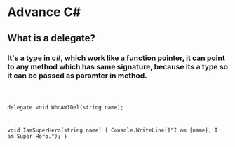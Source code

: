 # Advance C#

## What is a delegate?
### It's a type in c#, which work like a function pointer, it can point to any method which has same signature, because its a type so it can be passed as paramter in method.

<code>
    
delegate void WhoAmIDel(string name);

void IamSuperHero(string name)
{
    Console.WriteLine($"I am {name}, I am Super Hero.");
}

</code>

